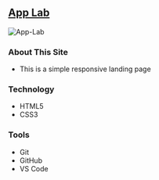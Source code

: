 ## [App Lab](https://ph-app-lab.netlify.app/)

<img src="https://i.ibb.co/G0JvJCg/App-Lab.png" alt="App-Lab" border="0">

### About This Site

- This is a simple responsive landing page

### Technology

- HTML5
- CSS3

### Tools

- Git
- GitHub
- VS Code
